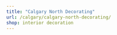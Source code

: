 ```yaml
---
title: "Calgary North Decorating"
url: /calgary/calgary-north-decorating/
shop: interior decoration
---
```

